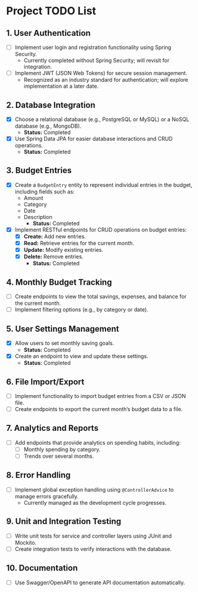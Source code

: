# Project TODO List

## 1. User Authentication
- [ ] Implement user login and registration functionality using Spring Security.
  - Currently completed without Spring Security; will revisit for integration.
- [ ] Implement JWT (JSON Web Tokens) for secure session management.
  - Recognized as an industry standard for authentication; will explore implementation at a later date.

## 2. Database Integration
- [x] Choose a relational database (e.g., PostgreSQL or MySQL) or a NoSQL database (e.g., MongoDB).
  - **Status:** Completed
- [x] Use Spring Data JPA for easier database interactions and CRUD operations.
  - **Status:** Completed

## 3. Budget Entries
- [x] Create a `BudgetEntry` entity to represent individual entries in the budget, including fields such as:
  - Amount
  - Category
  - Date
  - Description
  	- **Status:** Completed
- [x] Implement RESTful endpoints for CRUD operations on budget entries:
  - [x] **Create:** Add new entries.
  - [x] **Read:** Retrieve entries for the current month.
  - [x] **Update:** Modify existing entries.
  - [x] **Delete:** Remove entries.
  	- **Status:** Completed

## 4. Monthly Budget Tracking
- [ ] Create endpoints to view the total savings, expenses, and balance for the current month.
- [ ] Implement filtering options (e.g., by category or date).

## 5. User Settings Management
- [x] Allow users to set monthly saving goals.
    - **Status:** Completed
- [x] Create an endpoint to view and update these settings.
    - **Status:** Completed

## 6. File Import/Export
- [ ] Implement functionality to import budget entries from a CSV or JSON file.
- [ ] Create endpoints to export the current month’s budget data to a file.

## 7. Analytics and Reports
- [ ] Add endpoints that provide analytics on spending habits, including:
  - [ ] Monthly spending by category.
  - [ ] Trends over several months.

## 8. Error Handling
- [ ] Implement global exception handling using `@ControllerAdvice` to manage errors gracefully.
  - Currently managed as the development cycle progresses.

## 9. Unit and Integration Testing
- [ ] Write unit tests for service and controller layers using JUnit and Mockito.
- [ ] Create integration tests to verify interactions with the database.

## 10. Documentation
- [ ] Use Swagger/OpenAPI to generate API documentation automatically.